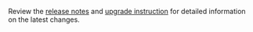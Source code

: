 Review the [release notes](/docs/mqtt-broker/releases/) and [upgrade instruction](/docs/mqtt-broker/install/upgrade-instructions/)
for detailed information on the latest changes.